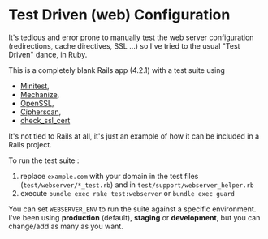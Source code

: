 # Test Driven (web) Configuration

It's tedious and error prone to manually test the web server configuration (redirections, cache directives, SSL …) so I've tried to the usual "Test Driven" dance, in Ruby.

This is a completely blank Rails app (4.2.1) with a test suite using 

- [Minitest](https://github.com/seattlerb/minitest),
- [Mechanize](https://github.com/sparklemotion/mechanize),
- [OpenSSL](https://github.com/openssl/openssl),
- [Cipherscan](https://github.com/jvehent/cipherscan/),
- [check_ssl_cert](https://trac.id.ethz.ch/projects/nagios_plugins/wiki/check_ssl_cert)

It's not tied to Rails at all, it's just an example of how it can be included in a Rails project.

To run the test suite :

1. replace `example.com` with your domain in the test files (`test/webserver/*_test.rb`) and in `test/support/webserver_helper.rb`
2. execute `bundle exec rake test:webserver` or `bundle exec guard`

You can set `WEBSERVER_ENV` to run the suite against a specific environment. I've been using **production** (default), **staging** or **development**, but you can change/add as many as you want.